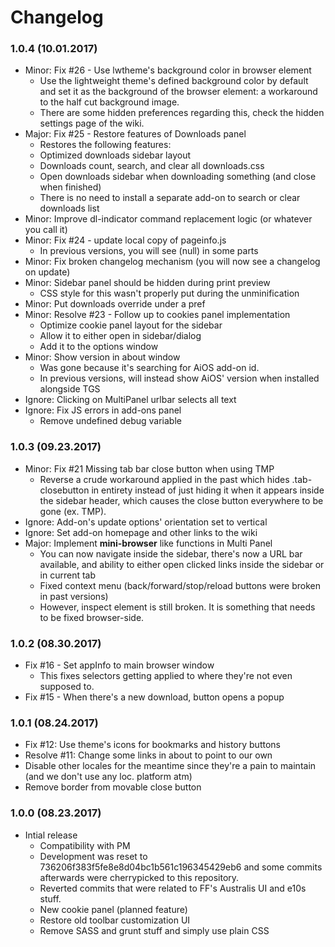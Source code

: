 
# Changelog

### 1.0.4 (10.01.2017)
* Minor: Fix #26 - Use lwtheme's background color in browser element
  * Use the lightweight theme's defined background color by default and set it as the background of the browser element: a workaround to the half cut background image.
  * There are some hidden preferences regarding this, check the hidden settings page of the wiki.
* Major: Fix #25 - Restore features of Downloads panel
  * Restores the following features:
  * Optimized downloads sidebar layout
  * Downloads count, search, and clear all downloads.css
  * Open downloads sidebar when downloading something (and close when finished)
  * There is no need to install a separate add-on to search or clear downloads list
* Minor: Improve dl-indicator command replacement logic (or whatever you call it)
* Minor: Fix #24 - update local copy of pageinfo.js
  * In previous versions, you will see (null) in some parts
* Minor: Fix broken changelog mechanism (you will now see a changelog on update)
* Minor: Sidebar panel should be hidden during print preview
  * CSS style for this wasn't properly put during the unminification
* Minor: Put downloads override under a pref
* Minor: Resolve #23 - Follow up to cookies panel implementation
  * Optimize cookie panel layout for the sidebar
  * Allow it to either open in sidebar/dialog
  * Add it to the options window
* Minor: Show version in about window
  * Was gone because it's searching for AiOS add-on id.
  * In previous versions, will instead show AiOS' version when installed alongside TGS
* Ignore: Clicking on MultiPanel urlbar selects all text
* Ignore: Fix JS errors in add-ons panel
  * Remove undefined debug variable

### 1.0.3 (09.23.2017)
* Minor: Fix #21 Missing tab bar close button when using TMP
  * Reverse a crude workaround applied in the past which hides .tab-closebutton in entirety instead of just hiding it when it appears inside the sidebar header, which causes the close button everywhere to be gone (ex. TMP).
* Ignore: Add-on's update options' orientation set to vertical
* Ignore: Set add-on homepage and other links to the wiki
* Major: Implement **mini-browser** like functions in Multi Panel
  * You can now navigate inside the sidebar, there's now a URL bar available, and ability to either open clicked links inside the sidebar or in current tab
  * Fixed context menu (back/forward/stop/reload buttons were broken in past versions)
  * However, inspect element is still broken. It is something that needs to be fixed browser-side.

### 1.0.2 (08.30.2017)
* Fix #16 - Set appInfo to main browser window
  * This fixes selectors getting applied to where they're not even supposed to.
* Fix #15 - When there's a new download, button opens a popup

### 1.0.1 (08.24.2017)
* Fix #12: Use theme's icons for bookmarks and history buttons
* Resolve #11: Change some links in about to point to our own
* Disable other locales for the meantime since they're a pain to maintain (and we don't use any loc. platform atm)
* Remove border from movable close button

### 1.0.0 (08.23.2017)
* Intial release
  * Compatibility with PM
  * Development was reset to 736206f383f5fe8e8d04bc1b561c196345429eb6 and some commits afterwards were cherrypicked to this repository.
  * Reverted commits that were related to FF's Australis UI and e10s stuff.
  * New cookie panel (planned feature)
  * Restore old toolbar customization UI
  * Remove SASS and grunt stuff and simply use plain CSS